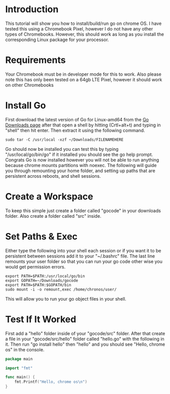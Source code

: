 # Introduction
This tutorial will show you how to install/build/run go on chrome OS. I have tested this using a Chromebook Pixel, however I do not have any other types of Chromebooks. However, this should work as long as you install the corresponding Linux package for your processor.

# Requirements
Your Chromebook must be in developer mode for this to work. Also please note this has only been tested on a 64gb LTE Pixel, however it should work on other Chromebooks

# Install Go
First download the latest version of Go for Linux-amd64 from the [Go Downloads page](http://golang.org/dl/) after that open a shell by hitting (Crtl+alt+t) and typing in "shell" then hit enter. Then extract it using the following command.

```
sudo tar -C /usr/local -xzf ~/Downloads/FILENAMEHERE
```

Go should now be installed you can test this by typing "/usr/local/go/bin/go" if it installed you should see the go help prompt. Congrats Go is now installed however you will not be able to run anything because chrome mounts partitions with noexec. The following will guide you through remounting your home folder, and setting up paths that are persistent across reboots, and shell sessions.

# Create a Workspace
To keep this simple just create a folder called "gocode" in your downloads folder. Also create a folder called "src" inside.

# Set Paths & Exec
Either type the following into your shell each session or if you want it to be persistent between sessions add it to your "~/.bashrc" file. The last line remounts your user folder so that you can run your go code other wise you would get permission errors.
```
export PATH=$PATH:/usr/local/go/bin
export GOPATH=~/Downloads/gocode
export PATH=$PATH:$GOPATH/bin
sudo mount -i -o remount,exec /home/chronos/user/
```
This will allow you to run your go object files in your shell.

# Test If It Worked
First add a "hello" folder inside of your "gocode/src" folder. After that create a file in your "gocode/src/hello" folder called "hello.go" with the following in it. Then run "go install hello" then "hello" and you should see "Hello, chrome os" in the console.
```go
package main

import "fmt"

func main() {
	fmt.Printf("Hello, chrome os\n")
}
```